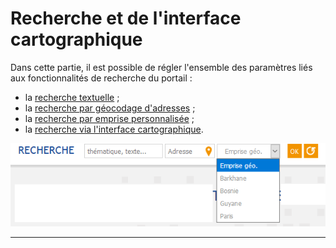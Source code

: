 # Recherche et de l'interface cartographique

Dans cette partie, il est possible de régler l'ensemble des paramètres liés aux fonctionnalités de recherche du portail :

* la [recherche textuelle](/settings/search-map/searchtext.md) ;
* la [recherche par géocodage d'adresses](/settings/search-map/adresse.md) ;
* la [recherche par emprise personnalisée](/settings/search-map/searchbbox.md) ;
* la [recherche via l'interface cartographique](/settings/search-map/searchmap.md).

![](/assets/front_search_modes.png)

---



